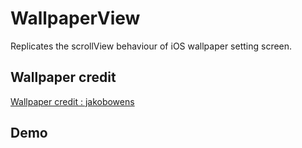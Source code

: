 # WallpaperView
Replicates the scrollView behaviour of iOS wallpaper setting screen.

## Wallpaper credit 
[Wallpaper credit : jakobowens](https://unsplash.com/@jakobowens1)

## Demo
